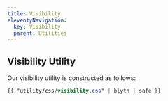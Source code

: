 ```yaml
---
title: Visibility
eleventyNavigation:
  key: Visibility
  parent: Utilities
---
```


## Visibility Utility

Our visibility utility is constructed as follows:

```css
{{ "utility/css/visibility.css" | blyth | safe }}
```
